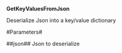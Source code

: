 **GetKeyValuesFromJson**

Deserialize Json into a key/value dictionary

#Parameters#


##json##
Json to deserialize
